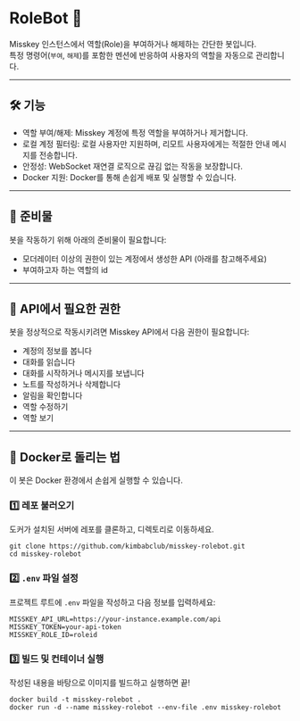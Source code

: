 # RoleBot 🤖

Misskey 인스턴스에서 역할(Role)을 부여하거나 해제하는 간단한 봇입니다.  
특정 명령어(`부여`, `해제`)를 포함한 멘션에 반응하여 사용자의 역할을 자동으로 관리합니다.

---

## 🛠️ 기능

- 역할 부여/해제: Misskey 계정에 특정 역할을 부여하거나 제거합니다.
- 로컬 계정 필터링: 로컬 사용자만 지원하며, 리모트 사용자에게는 적절한 안내 메시지를 전송합니다.
- 안정성: WebSocket 재연결 로직으로 끊김 없는 작동을 보장합니다.
- Docker 지원: Docker를 통해 손쉽게 배포 및 실행할 수 있습니다.

---
## 🔑 준비물

봇을 작동하기 위해 아래의 준비물이 필요합니다: 

- 모더레이터 이상의 권한이 있는 계정에서 생성한 API (아래를 참고해주세요)
- 부여하고자 하는 역할의 id

---

## 🔑 API에서 필요한 권한

봇을 정상적으로 작동시키려면 Misskey API에서 다음 권한이 필요합니다:

- 계정의 정보를 봅니다
- 대화를 읽습니다
- 대화를 시작하거나 메시지를 보냅니다
- 노트를 작성하거나 삭제합니다
- 알림을 확인합니다
- 역할 수정하기
- 역할 보기

---

## 🚀 Docker로 돌리는 법

이 봇은 Docker 환경에서 손쉽게 실행할 수 있습니다.

### 1️⃣ 레포 불러오기
도커가 설치된 서버에 레포를 클론하고, 디렉토리로 이동하세요.
```
git clone https://github.com/kimbabclub/misskey-rolebot.git
cd misskey-rolebot
```

### 2️⃣ `.env` 파일 설정
프로젝트 루트에 `.env` 파일을 작성하고 다음 정보를 입력하세요:
```
MISSKEY_API_URL=https://your-instance.example.com/api
MISSKEY_TOKEN=your-api-token
MISSKEY_ROLE_ID=roleid
```
### 3️⃣ 빌드 및 컨테이너 실행
작성된 내용을 바탕으로 이미지를 빌드하고 실행하면 끝!
```
docker build -t misskey-rolebot .
docker run -d --name misskey-rolebot --env-file .env misskey-rolebot
```
